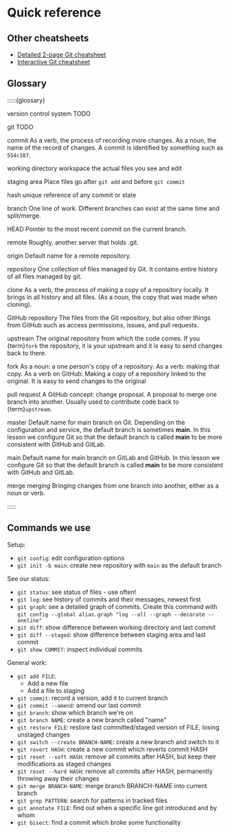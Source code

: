 # Quick reference

## Other cheatsheets

* [Detailed 2-page Git
  cheatsheet](https://aaltoscicomp.github.io/cheatsheets/git-the-way-you-need-it-cheatsheet.pdf)
* [Interactive Git cheatsheet](http://www.ndpsoftware.com/git-cheatsheet.html)


## Glossary

:::::{glossary}

version control system
   TODO

git
   TODO

commit
   As a verb, the process of recording more changes.
   As a noun, the name of the record of changes.
   A commit is identified by something such as `554c187`.

working directory
workspace
   the actual files you see and edit

staging area
   Place files go after `git add` and before `git commit`

hash
   unique reference of any commit or state

branch
   One line of work.  Different branches can exist at the same time and split/merge.

HEAD
   Pointer to the most recent commit on the current branch.

remote
   Roughly, another server that holds .git.

origin
   Default name for a remote repository.

repository
   One collection of files managed by Git.  It contains entire history
   of all files managed by git.

clone
   As a verb, the process of making a copy of a repository locally.
   It brings in all history and all files.  (As a noun, the copy that
   was made when cloning).

GitHub repository
   The files from the Git repository, but also other things from
   GitHub such as access permissions, issues, and pull requests.

upstream
   The original repository from which the code comes.  If you
   {term}`fork` the repository, it is your upstream and it is easy to
   send changes back to there.

fork
   As a noun: a one person's copy of a repository.
   As a verb: making that copy.
   As a verb on GitHub: Making a copy of a repository linked to the
   original.  It is easy to send changes to the original

pull request
   A GitHub concept: change proposal.  A proposal to merge one branch
   into another.  Usually used to contribute code back to
   {term}`upstream`.

master
   Default name for main branch on Git. Depending on the configuration and service,
   the default branch is sometimes **main**.
   In this lesson we configure Git so that the default branch is
   called **main** to be more consistent with GitHub and GitLab.

main
   Default name for main branch on GitLab and GitHub.
   In this lesson we configure Git so that the default branch is
   called **main** to be more consistent with GitHub and GitLab.

merge
merging
   Bringing changes from one branch into another, either as a noun or
   verb.

:::::

## Commands we use

Setup:

* `git config`: edit configuration options
* `git init -b main`: create new repository with `main` as the default branch

See our status:

* `git status`: see status of files - use often!
* `git log`: see history of commits and their messages, newest first
* `git graph`: see a detailed graph of commits.  Create this command
  with `git config --global alias.graph "log --all --graph --decorate --oneline"`
* `git diff`: show difference between working directory and last commit
* `git diff --staged`: show difference between staging area and last commit
* `git show COMMIT`: inspect individual commits

General work:

* `git add FILE`:
  - Add a new file
  - Add a file to staging
* `git commit`: record a version, add it to current branch
* `git commit --amend`: amend our last commit
* `git branch`: show which branch we're on
* `git branch NAME`: create a new branch called "name"
* `git restore FILE`: restore last committed/staged version of FILE, losing unstaged changes
* `git switch --create BRANCH-NAME`: create a new branch and switch to it
* `git revert HASH`: create a new commit which reverts commit HASH
* `git reset --soft HASH`: remove all commits after HASH, but keep their modifications as staged changes
* `git reset --hard HASH`: remove all commits after HASH, permanently throwing away their changes
* `git merge BRANCH-NAME`: merge branch BRANCH-NAME into current branch
* `git grep PATTERN`: search for patterns in tracked files
* `git annotate FILE`: find out when a specific line got introduced and by whom
* `git bisect`: find a commit which broke some functionality

